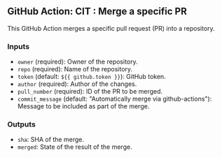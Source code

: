 
## GitHub Action: CIT : Merge a specific PR

This GitHub Action merges a specific pull request (PR) into a repository.

### Inputs

- `owner` (required): Owner of the repository.
- `repo` (required): Name of the repository.
- `token` (default: `${{ github.token }}`): GitHub token.
- `author` (required): Author of the changes.
- `pull_number` (required): ID of the PR to be merged.
- `commit_message` (default: "Automatically merge via github-actions"): Message to be included as part of the merge.

### Outputs

- `sha`: SHA of the merge.
- `merged`: State of the result of the merge.
